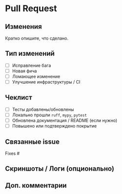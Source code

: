 # Pull Request

## Изменения

Кратко опишите, что сделано.

## Тип изменений

- [ ] Исправление бага
- [ ] Новая фича
- [ ] Ломающее изменение
- [ ] Улучшение инфраструктуры / CI

## Чеклист

- [ ] Тесты добавлены/обновлены
- [ ] Локально прошли `ruff`, `mypy`, `pytest`
- [ ] Обновлена документация / README (если нужно)
- [ ] Повышено или подтверждено покрытие

## Связанные issue

Fixes #

## Скриншоты / Логи (опционально)

## Доп. комментарии
